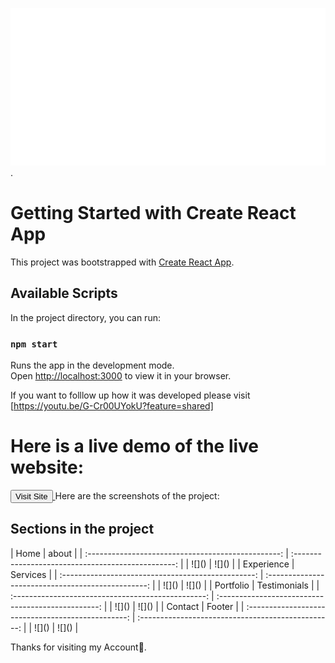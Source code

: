 ![Greetings](hello.svg).

# Getting Started with Create React App

This project was bootstrapped with [Create React App](https://github.com/facebook/create-react-app).

## Available Scripts

In the project directory, you can run:

### `npm start`

Runs the app in the development mode.\
Open [http://localhost:3000](http://localhost:3000) to view it in your browser.

If you want to folllow up how it was developed please visit [https://youtu.be/G-Cr00UYokU?feature=shared]

# Here is a live demo of the live website:
<a href="https://clouthacker.github.io/react-portfolio">
  <button type="button" class="btn btn-outline-primary">Visit Site</button>
</a>
Here are the screenshots of the project:
<h2>Sections in the project</h2>
| Home | about |
| :------------------------------------------------: | :------------------------------------------------: |
| ![](<src/assets/screenshots/Screenshot%20(1).png>) | ![](<src/assets/screenshots/Screenshot%20(2).png>) |
| Experience | Services |
| :------------------------------------------------: | :------------------------------------------------: |
| ![](<src/assets/screenshots/Screenshot (3).png>) | ![](<src/assets/screenshots/Screenshot%20(4).png>) |
| Portfolio | Testimonials |
| :------------------------------------------------: | :------------------------------------------------: |
| ![](<src/assets/screenshots/Screenshot%20(5).png>) | ![](<src/assets/screenshots/Screenshot%20(6).png>) |
| Contact | Footer |
| :------------------------------------------------: | :------------------------------------------------: |
| ![](<src/assets/screenshots/Screenshot (7).png>) | ![](<src/assets/screenshots/Screenshot%20(8).png>) |

Thanks for visiting my Account🙏.
